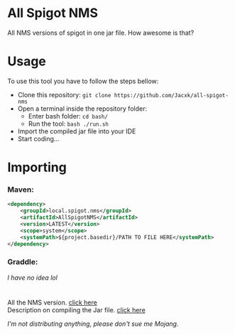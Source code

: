 # All Spigot NMS
All NMS versions of spigot in one jar file. How awesome is that?

# Usage
To use this tool you have to follow the steps bellow:
* Clone this repository: `git clone https://github.com/Jacxk/all-spigot-nms`
* Open a terminal inside the repository folder:
  * Enter bash folder: `cd bash/`
  * Run the tool: `bash ./run.sh`
* Import the compiled jar file into your IDE
* Start coding...

# Importing
### Maven:
```xml
<dependency>
    <groupId>local.spigot.nms</groupId>
    <artifactId>AllSpigotNMS</artifactId>
    <version>LATEST</version>
    <scope>system</scope>
    <systemPath>${project.basedir}/PATH TO FILE HERE</systemPath>
</dependency>
```
### Graddle:
*I have no idea lol*

#
All the NMS version. [click here](/spigot_versions)\
Description on compiling the Jar file. [click here](/src)

*I'm not distributing anything, please don't sue me Mojang.*